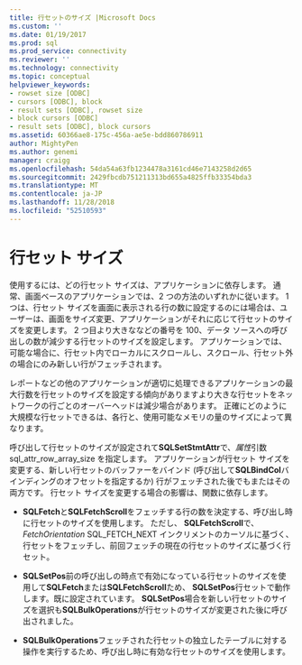 ```yaml
---
title: 行セットのサイズ |Microsoft Docs
ms.custom: ''
ms.date: 01/19/2017
ms.prod: sql
ms.prod_service: connectivity
ms.reviewer: ''
ms.technology: connectivity
ms.topic: conceptual
helpviewer_keywords:
- rowset size [ODBC]
- cursors [ODBC], block
- result sets [ODBC], rowset size
- block cursors [ODBC]
- result sets [ODBC], block cursors
ms.assetid: 60366ae8-175c-456a-ae5e-bdd860786911
author: MightyPen
ms.author: genemi
manager: craigg
ms.openlocfilehash: 54da54a63fb1234478a3161cd46e7143258d2d65
ms.sourcegitcommit: 2429fbcdb751211313bd655a4825ffb33354bda3
ms.translationtype: MT
ms.contentlocale: ja-JP
ms.lasthandoff: 11/28/2018
ms.locfileid: "52510593"
---
```

# <a name="rowset-size"></a>行セット サイズ
使用するには、どの行セット サイズは、アプリケーションに依存します。 通常、画面ベースのアプリケーションでは、2 つの方法のいずれかに従います。 1 つは、行セット サイズを画面に表示される行の数に設定するのには場合は、ユーザーは、画面をサイズ変更、アプリケーションがそれに応じて行セットのサイズを変更します。 2 つ目より大きななどの番号を 100、データ ソースへの呼び出しの数が減少する行セットのサイズを設定します。 アプリケーションでは、可能な場合に、行セット内でローカルにスクロールし、スクロール、行セット外の場合にのみ新しい行がフェッチされます。  
  
 レポートなどの他のアプリケーションが適切に処理できるアプリケーションの最大行数を行セットのサイズを設定する傾向がありますより大きな行セットをネットワークの行ごとのオーバーヘッドは減少場合があります。 正確にどのように大規模な行セットできるは、各行と、使用可能なメモリの量のサイズによって異なります。  
  
 呼び出して行セットのサイズが設定されて**SQLSetStmtAttr**で、*属性*引数 sql_attr_row_array_size を指定します。 アプリケーションが行セット サイズを変更する、新しい行セットのバッファーをバインド (呼び出して**SQLBindCol**バインディングのオフセットを指定するか) 行がフェッチされた後でもまたはその両方です。 行セット サイズを変更する場合の影響は、関数に依存します。  
  
-   **SQLFetch**と**SQLFetchScroll**をフェッチする行の数を決定する、呼び出し時に行セットのサイズを使用します。 ただし、 **SQLFetchScroll**で、 *FetchOrientation* SQL_FETCH_NEXT インクリメントのカーソルに基づく、行セットをフェッチし、前回フェッチの現在の行セットのサイズに基づく行セット。  
  
-   **SQLSetPos**前の呼び出しの時点で有効になっている行セットのサイズを使用して**SQLFetch**または**SQLFetchScroll**ため、 **SQLSetPos**行セットで動作します。既に設定されています。 **SQLSetPos**場合を新しい行セットのサイズを選択も**SQLBulkOperations**が行セットのサイズが変更された後に呼び出されました。  
  
-   **SQLBulkOperations**フェッチされた行セットの独立したテーブルに対する操作を実行するため、呼び出し時に有効な行セットのサイズを使用します。
